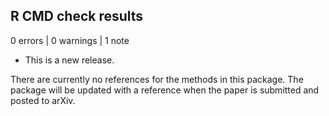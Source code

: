 ## R CMD check results

0 errors | 0 warnings | 1 note

* This is a new release.

There are currently no references for the methods in this package. The package will be updated with a reference when the paper is submitted and posted to arXiv. 
